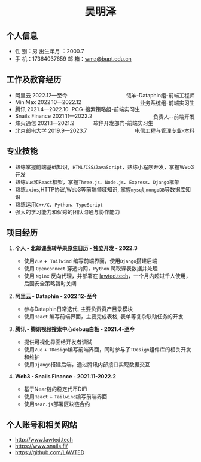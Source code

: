 <center>
  <h1>吴明泽</h1>
</center>

## 个人信息 

* 性 别：男                                 出生年月 ：2000.7  
* 手 机：17364037659             邮 箱：wmz@bupt.edu.cn

## 工作及教育经历

* 阿里云                                             2022.12—至今  <span style="float:right;">瓴羊-Dataphin组-前端工程师</span>
* MiniMax                                         2022.10—2022.12  <span style="float:right;">业务系统组-前端实习生</span>
* 腾讯                                                 2021.4—2022.10  <span style="float:right;">PCG-搜索策略组-前端实习生</span>
* Snails Finance                               2021.11—2022.2 <span style="float:right;">负责人--前端开发 </span>
* 烽火通信                                         2021.1—2021.2 <span style="float:right;">软件开发部门-前端实习生 </span>
* 北京邮电大学                                 2019.9—2023.7  <span style="float:right;">电信工程与管理专业-本科 </span>

## 专业技能

* 熟练掌握前端基础知识，`HTML`/`CSS`/`JavaScript`，熟练小程序开发，掌握Web3开发
* 熟练`Vue`和`React`框架，掌握`Three.js`、`Node.js`、`Express`、`Django`框架
* 熟练`axios`,HTTP协议,Web3等前端领域知识, 掌握`mysql`,`mongoDB`等数据库知识
* 熟练运用`C++/C`、`Python`、`TypeScript`
* 强大的学习能力和优秀的团队沟通与协作能力

## 项目经历

1. **个人 - 北邮课表转苹果原生日历 - 独立开发 - 2022.3**
   
   * 使用`Vue` +` Tailwind` 编写前端界面，使用`Django`搭建后端
   * 使用 `Openconnect` 穿透内网，`Python` 爬取课表数据并处理
   * 使用 `Nginx` 反向代理，并部署在 [lawted.tech](lawted.tech)，一个月内超过千人使用，后因安全策略暂时关闭
2. **阿里云 - Dataphin - 2022.12-至今**
   * 参与Dataphin日常迭代, 主要负责资产目录模块
   * 使用`React` 编写前端界面，主要完成表格, 表单等复杂联动任务的开发
   
2. **腾讯 - 腾讯视频搜索中心debug白板 - 2021.4-至今**
   * 提供可视化界面给开发者调试
   * 使用`Vue` + `TDesign`编写前端界面，同时参与了`TDesign`组件库的相关开发和维护
   * 使用`Django`搭建后端，通过腾讯内部接口实现数据交互
   
4. **Web3 - Snails Finance - 2021.11-2022.2**
   * 基于Near链的稳定代币DiFi
   * 使用`React` + `Tailwind`编写前端界面
   * 使用`Near.js`部署区块链合约

## 个人账号和相关网站
* http://www.lawted.tech
* https://www.snails.fi/
* https://github.com/LAWTED
